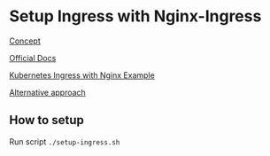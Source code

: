 # Setup Ingress with Nginx-Ingress

[Concept](https://kubernetes.io/docs/concepts/services-networking/ingress/)

[Official Docs](https://kubernetes.github.io/ingress-nginx/deploy/#mandatory-command)

[Kubernetes Ingress with Nginx Example](https://matthewpalmer.net/kubernetes-app-developer/articles/kubernetes-ingress-guide-nginx-example.html)

[Alternative approach](https://github.com/jnewland/local-dev-with-docker-for-mac-kubernetes)

## How to setup

Run script `./setup-ingress.sh`
